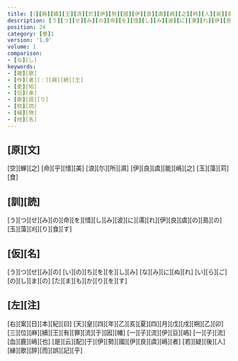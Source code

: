 ```yaml
---
title: [（][麻][續][王][流][於][伊][勢][國][伊][良][虞][嶋][之][時][人][哀][傷][作][歌][）][麻][續][王][聞][之][感][傷][和][歌]
description: [う][つ][せ][み][の][命][を][惜][し][み][波][に][濡][れ][伊][良][虞][の][島][の][玉][藻][刈][り][食][す]
position: 24
category: [巻]1
version: '1.0'
volume: 1
comparison:
- [な][し]
keywords:
- [雑][歌]
- [作][者][：][麻][続][王]
- [愛][知]
- [伝][承]
- [歌][語][り]
- [枕][詞]
- [植][物]
- [地][名]
---
```


## [原][文]

[空][蝉][之] [命][乎][惜][美] [浪][尓][所][濕] [伊][良][虞][能][嶋][之] [玉][藻][苅][食]

## [訓][読]

[う][つ][せ][み][の][命][を][惜][し][み][波][に][濡][れ][伊][良][虞][の][島][の][玉][藻][刈][り][食][す]

## [仮][名]

[う][つ][せ][み][の] [い][の][ち][を][を][し][み] [な][み][に][ぬ][れ] [い][ら][ご][の][し][ま][の] [た][ま][も][か][り][を][す]

## [左][注]

[右][案][日][本][紀][曰] [天][皇][四][年][乙][亥][夏][四][月][戊][戌][朔][乙][卯][三][位][麻][續][王][有][罪][流][于][因][幡] [一][子][流][伊][豆][嶋] [一][子][流][血][鹿][嶋][也] [是][云][配][于][伊][勢][國][伊][良][虞][嶋][者] [若][疑][後][人][縁][歌][辞][而][誤][記][乎]
